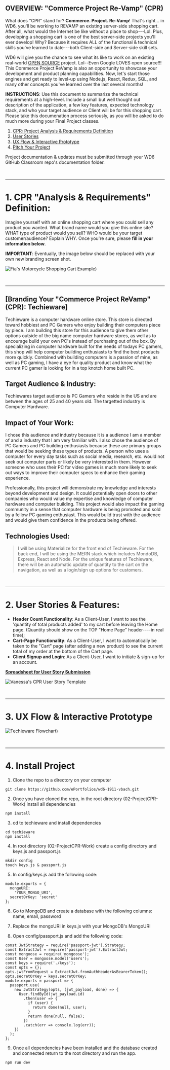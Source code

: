 ## **OVERVIEW**: **"Commerce Project Re-Vamp"** (CPR)

What does "CPR" stand for? **Commerce. Project. Re-Vamp**! That's right... in WD6, you'll be working to REVAMP an existing server-side shopping cart. After all, what would the Internet be like without a place to shop---Lol. Plus, developing a shopping cart is one of the best server-side projects you'll ever develop! Why? Because it requires ALL of the functional & technical skills you've learned to date---both Client-side and Server-side skill sets.

WD6 will give you the chance to see what its like to work on an existing real-world <a href="http://opensource.google.com/" target="_blank">OPEN SOURCE</a> project. Lol--Even Google LOVES open source!!! This Commerce Project ReVamp is also an opportunity to showcase your development and product planning capabilities. Now, let's start those engines and get ready to level-up using Node.js, React, Redux, SQL, and many other concepts you've learned over the last several months!

**INSTRUCTIONS**: Use this document to summarize the technical requirements at a high-level. Include a small but well thought out description of the application, a few key features, expected technology stack, and who your target audience or Client will be for this shopping cart. Please take this documenation process seriously, as you will be asked to do much more during your Final Project classes.

1. [CPR: Project Analysis & Requirements Definition](#1)
2. [User Stories](#2)
3. [UX Flow & Interactive Prototype](#3)
4. [Pitch Your Project](#4)

Project documentation & updates must be submitted through your WD6 GitHub Classroom repo's documentation folder.

<br><hr>

<a name=1>
 
# 1. CPR "Analysis & Requirements" Definition:

Imagine yourself with an online shopping cart where you could sell any product you wanted. What brand name would you give this online site? WHAT type of product would you sell? WHO would be your target customer/audience? Explain WHY. Once you're sure, please **fill in your information below**.

**IMPORTANT**: Eventually, the image below should be replaced with your own new branding screen shot.

![Fia's Motorcycle Shopping Cart Example)](https://drive.google.com/uc?id=14W94ykX3VrNEAZOTWdJtFeAzep4d9JdU)

<br><hr>

## [Branding Your "Commerce Project ReVamp" (CPR): Techieware]

Techieware is a computer hardware online store. This store is directed toward hobbiest and PC Gamers who enjoy building their computers piece by piece. I am building this store for this audience to give them other options outside of the big name computer hardware stores, as well as to encourage build your own PC's instead of purchasing out of the box. By specializing in computer hardware built for the needs of todays PC gamers, this shop will help computer building enthusiasts to find the best products more quickly. Combined with building computers is a passion of mine, as well as PC gaming, I have a eye for quality product and know what the current PC gamer is looking for in a top knotch home built PC.

## Target Audience & Industry:

Techiewares target audience is PC Gamers who reside in the US and are between the ages of 25 and 40 years old. The targetted industry is Computer Hardware.

## Impact of Your Work:

I chose this audience and industry because it is a audience I am a member of and a industry that I am very familiar with. I also chose the audience of PC Gamers and PC building enthusiasts because these are primary groups that would be seeking these types of products. A person who uses a computer for every day tasks such as social media, research, etc. would not seek out computer parts or likely be very interested in them. However someone who uses their PC for video games is much more likely to seek out ways to improve their computer specs to enhance their gaming experience.

Professionally, this project will demonstrate my knowledge and interests beyond development and design. It could potentially open doors to other companies who would value my expertise and knowledge of computer hardware and computer building. This project would also impact the gaming community in a sense that computer hardware is being promoted and sold by a fellow PC gaming enthusiast. This would build trust with the audience and would give them confidence in the products being offered.

>

## Technologies Used:

> I will be using Materialize for the front end of Techieware. For the back end, I will be using the MERN stack which includes MondoDB, Express, React and Node. For the unique features of Techieware, there will be an automatic update of quantity to the cart on the navigation, as well as a login/sign up options for customers.

<br><hr><a name=2>

# 2. User Stories & Features:

- **Header Count Functionality**: As a Client-User, I want to see the 'quantity of total products added' to my cart before leaving the Home page. (Quantity should show on the TOP "Home Page" header----in real time);
- **Cart-Page Functionality**: As a Client-User, I want to automatically be taken to the "Cart" page (after adding a new product) to see the current total of my order at the bottom of the Cart page.
- **Client Signup and Login**: As a Client-User, I want to initiate & sign-up for an account.

**[Spreadsheet for User Story Submission](https://drive.google.com/open?id=1P7U5gIA3sG0pqdL2oTFEYSg9WDHS0rkq)**

![Vanessa's CPR User Story Template](https://drive.google.com/uc?id=1-1ncB4lRxm-iZq7Befwkw4jmq3hu7rrT)

<br><hr>

<a name=3>
 
 
# 3. UX Flow & Interactive Prototype

![Techieware Flowchart)](https://drive.google.com/uc?id=1pZVYL1xM8MwVMWgqptrZVWF9sCu_RtIn)

<br><hr>

<a name=4>
 
 
# 4. Install Project
1. Clone the repo to a directory on your computer
```
git clone https://github.com/ePortfolios/wd6-1911-vbach.git
```

2. Once you have cloned the repo, in the root directory (02-ProjectCPR-Work) install all dependencies

```
npm install
```

3. cd to techieware and install dependencies

```
cd techieware
npm install
```

4. In root directory (02-ProjectCPR-Work) create a config directory and keys.js and passport.js
```
mkdir config
touch keys.js & passport.js
```

5. In config/keys.js add the following code:

```
module.exports = {
  mongoURI:
    'YOUR_MONGO_URI',
  secretOrKey: 'secret'
};
```

6. Go to MongoDB and create a database with the following columns: name, email, password

7. Replace the mongoURI in keys.js with your MongoDB's MongoURI

8. Open config/passport.js and add the following code:

```
const JwtStrategy = require('passport-jwt').Strategy;
const ExtractJwt = require('passport-jwt').ExtractJwt;
const mongoose = require('mongoose');
const User = mongoose.model('users');
const keys = require('./keys');
const opts = {};
opts.jwtFromRequest = ExtractJwt.fromAuthHeaderAsBearerToken();
opts.secretOrKey = keys.secretOrKey;
module.exports = passport => {
  passport.use(
    new JwtStrategy(opts, (jwt_payload, done) => {
      User.findById(jwt_payload.id)
        .then(user => {
          if (user) {
            return done(null, user);
          }
          return done(null, false);
        })
        .catch(err => console.log(err));
    })
  );
};
```

9. Once all dependencies have been installed and the database created and connected return to the root directory and run the app.

```
npm run dev
```
